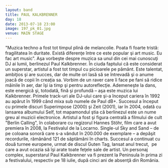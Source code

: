 ```yaml
---
layout: band
title: PAUL KALKBRENNER
day: 18
date: 2013-07-18 23:00
image: 197_pk_01.jpg
venue: MAIN STAGE
---
```


&quot;Muzica techno a fost tot timpul plină de melancolie. Poata fi foarte tristă: fragilitatea în duritate. Există diferenţe între ce este popular şi art music. Eu fac art music&quot;. Aşa vorbeşte despre muzica sa unul din cei mai cunoscuţi DJ ai lumii, berlinezul Paul Kalkbrenner. În ciuda faptului că este considerat un superstar, artistul a fost tot timpul cu picioarele pe pământ. Este talentat, ambiţios şi are succes, dar de multe ori lasă să se întrevadă şi o anume joacă de copii în creaţia sa. Vorbim de un raver care îi face pe fani să ridice mâinile în aer, dar îşi ia timp şi pentru autoreflecţie. Ademeneşte la dans, este energică şi, totodată, fină şi profundă – aşa este muzica lui Kalkbrenner. Primele track-uri ale DJ-ului care şi-a început cariera în 1992 au apărut în 1999 când mixa sub numele de Paul dB+. Succesul a început cu primele discuri Superimpose (2000) şi Zeit (2001), iar în 2004, odată cu lansarea albumului Self, tot mapamondul ştia că berlinezul este un nume greu al muzicii electronice. Artistul a fost şi figura centrală a filmului de cult &quot;Berlin Calling&quot;, în colaborare cu regizorul Hannes Stöhr, film care a avut premiera în 2008, la Festivalul de la Locarno. Single-ul Sky and Sand – de pe coloana sonoră care s-a vândut în 200.000 de exemplare – a depăşit recordurile, rămânând 121 de săptămâni în charts. Succesul a continuat cu două turnee europene, urmat de discul Guten Tag, lansat anul trecut,  pe care a avut ocazia să îşi arate toate feţele sale de artist. Un personaj complex, superstarul Paul Kalkbrenner va fi prezent la Peninsula în prima zi a festivalului, respectiv pe 18 iulie, după cinci ani de absenţă din România.
